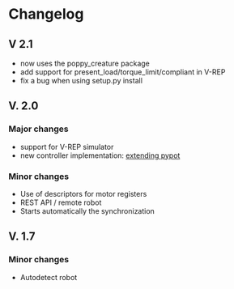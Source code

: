 # Changelog

## V 2.1
* now uses the poppy_creature package
* add support for present_load/torque_limit/compliant in V-REP
* fix a bug when using setup.py install

## V. 2.0

### Major changes
* support for V-REP simulator
* new controller implementation: [extending pypot](http://poppy-project.github.io/pypot/extending.html)

### Minor changes
* Use of descriptors for motor registers
* REST API / remote robot
* Starts automatically the synchronization


## V. 1.7

### Minor changes
* Autodetect robot
